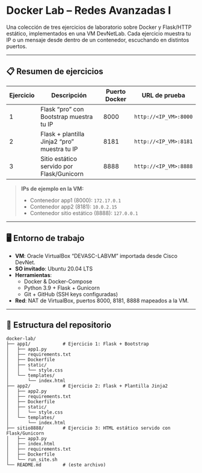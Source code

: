 # Docker Lab – Redes Avanzadas I

Una colección de tres ejercicios de laboratorio sobre Docker y Flask/HTTP estático, implementados en una VM DevNetLab. Cada ejercicio muestra tu IP o un mensaje desde dentro de un contenedor, escuchando en distintos puertos.

---

## 📋 Resumen de ejercicios

| Ejercicio | Descripción                                     | Puerto Docker | URL de prueba                   |
|-----------|-------------------------------------------------|---------------|---------------------------------|
| 1         | Flask “pro” con Bootstrap muestra tu IP         | 8000          | `http://<IP_VM>:8000`           |
| 2         | Flask + plantilla Jinja2 “pro” muestra tu IP    | 8181          | `http://<IP_VM>:8181`           |
| 3         | Sitio estático servido por Flask/Gunicorn       | 8888          | `http://<IP_VM>:8888`           |

> **IPs de ejemplo en la VM:**  
> - Contenedor app1 (8000): `172.17.0.1`  
> - Contenedor app2 (8181): `10.0.2.15`  
> - Contenedor sitio estático (8888): `127.0.0.1`

---

## 🖥️ Entorno de trabajo

- **VM**: Oracle VirtualBox “DEVASC-LABVM” importada desde Cisco DevNet.  
- **SO invitado**: Ubuntu 20.04 LTS  
- **Herramientas**:  
  - Docker & Docker-Compose  
  - Python 3.9 + Flask + Gunicorn  
  - Git + GitHub (SSH keys configuradas)  
- **Red**: NAT de VirtualBox, puertos 8000, 8181, 8888 mapeados a la VM.

---

## 📂 Estructura del repositorio

```text
docker-lab/
├── app1/            # Ejercicio 1: Flask + Bootstrap
│   ├── app1.py
│   ├── requirements.txt
│   ├── Dockerfile
│   ├── static/
│   │   └── style.css
│   └── templates/
│       └── index.html
├── app2/            # Ejercicio 2: Flask + Plantilla Jinja2
│   ├── app2.py
│   ├── requirements.txt
│   ├── Dockerfile
│   ├── static/
│   │   └── style.css
│   └── templates/
│       └── index.html
├── sitio8888/       # Ejercicio 3: HTML estático servido con Flask/Gunicorn
│   ├── app3.py
│   ├── index.html
│   ├── requirements.txt
│   ├── Dockerfile
│   └── run_site.sh
└── README.md        # (este archivo)

